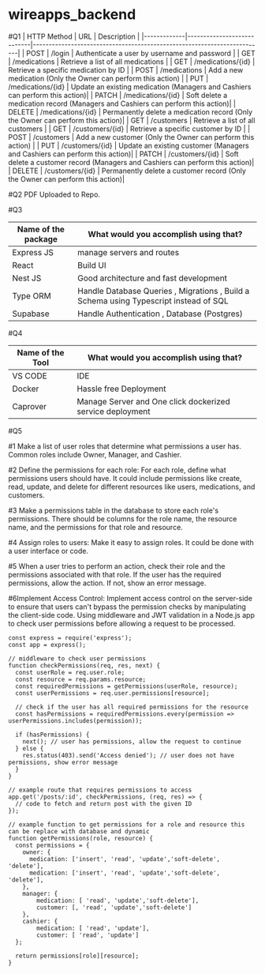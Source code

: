 # wireapps_backend

#Q1
| HTTP Method | URL                        | Description                                                             |
|-------------|----------------------------|-------------------------------------------------------------------------|
| POST        | /login                     | Authenticate a user by username and password                            |
| GET         | /medications               | Retrieve a list of all medications                                       |
| GET         | /medications/{id}          | Retrieve a specific medication by ID                                     |
| POST        | /medications               | Add a new medication (Only the Owner can perform this action)            |
| PUT         | /medications/{id}          | Update an existing medication (Managers and Cashiers can perform this action)|
| PATCH       | /medications/{id}          | Soft delete a medication record (Managers and Cashiers can perform this action)|
| DELETE      | /medications/{id}          | Permanently delete a medication record (Only the Owner can perform this action)|
| GET         | /customers                 | Retrieve a list of all customers                                         |
| GET         | /customers/{id}            | Retrieve a specific customer by ID                                       |
| POST        | /customers                 | Add a new customer (Only the Owner can perform this action)              |
| PUT         | /customers/{id}            | Update an existing customer (Managers and Cashiers can perform this action)|
| PATCH       | /customers/{id}            | Soft delete a customer record (Managers and Cashiers can perform this action)|
| DELETE      | /customers/{id}            | Permanently delete a customer record (Only the Owner can perform this action)|

#Q2 PDF Uploaded to Repo.

#Q3

| Name of the package                       |What would you accomplish using that?                                    |                                                   
|------------------------------------------|-------------------------------------------------------------------------|
| Express JS                               | manage servers and routes                                                |
| React                             | Build UI                                                 |
| Nest JS                                  | Good architecture and fast development                                                |
| Type ORM                               | Handle Database Queries , Migrations , Build a Schema using Typescript instead of SQL     |
| Supabase                               | Handle Authentication , Database (Postgres)                                                |

#Q4

| Name of the Tool                       |What would you accomplish using that?                                    |                                                   
|------------------------------------------|-------------------------------------------------------------------------|
| VS CODE                                   | IDE                                                                     |
| Docker                                    | Hassle free Deployment                                                  |
| Caprover                                  | Manage Server and One click dockerized service deployment               |

#Q5 

#1 Make a list of user roles that determine what permissions a user has. Common roles include Owner, Manager, and Cashier.

#2 Define the permissions for each role: For each role, define what permissions users should have. It could include permissions like create, read, update, and delete for different resources like users, medications, and customers.

#3 Make a permissions table in the database to store each role's permissions. There should be columns for the role name, the resource name, and the permissions for that role and resource.

#4 Assign roles to users: Make it easy to assign roles. It could be done with a user interface or code. 

#5 When a user tries to perform an action, check their role and the permissions associated with that role. If the user has the required permissions, allow the action. If not, show an error message.

#6Implement Access Control: Implement access control on the server-side to ensure that users can't bypass the permission checks by manipulating the client-side code. Using middleware and JWT validation in a Node.js app to check user permissions before allowing a request to be processed.


```
const express = require('express');
const app = express();

// middleware to check user permissions
function checkPermissions(req, res, next) {
  const userRole = req.user.role;
  const resource = req.params.resource;
  const requiredPermissions = getPermissions(userRole, resource);
  const userPermissions = req.user.permissions[resource];

  // check if the user has all required permissions for the resource
  const hasPermissions = requiredPermissions.every(permission => userPermissions.includes(permission));

  if (hasPermissions) {
    next(); // user has permissions, allow the request to continue
  } else {
    res.status(403).send('Access denied'); // user does not have permissions, show error message
  }
}

// example route that requires permissions to access
app.get('/posts/:id', checkPermissions, (req, res) => {
  // code to fetch and return post with the given ID
});

// example function to get permissions for a role and resource this can be replace with database and dynamic 
function getPermissions(role, resource) {
  const permissions = {
    owner: {
      medication: ['insert', 'read', 'update','soft-delete', 'delete'],
      medication: ['insert', 'read', 'update','soft-delete', 'delete'],
    },
    manager: {
        medication: [ 'read', 'update','soft-delete'],
        customer: [, 'read', 'update','soft-delete']
    },
    cashier: {
        medication: [ 'read', 'update'],
        customer: [ 'read', 'update']
  };

  return permissions[role][resource];
}
```

